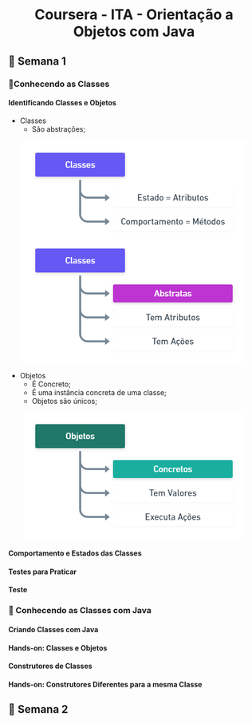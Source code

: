 <h1 align="center">Coursera - ITA - Orientação a Objetos com Java </h1>

<h2>📅 Semana 1</h2>

<h3>📝Conhecendo as Classes</h3>

<h4>Identificando Classes e Objetos</h4>

* Classes 
  * São abstrações;
  
<div align="center">
  <img src="./Assets/Classes2.png"> 
</div>

* Objetos
  * É Concreto;
  * É uma instância concreta de uma classe;
  * Objetos são únicos;

<div align="center">
  <img src="./Assets/Objetos.png"> 
</div>

<h4>Comportamento e Estados das Classes</h4>

<h4>Testes para Praticar</h4>

<h4>Teste</h4>

</hr>

<h3>📝 Conhecendo as Classes com Java</h3>

<h4>Criando Classes com Java</h4>

<h4>Hands-on: Classes e Objetos</h4>

<h4>Construtores de Classes</h4>

<h4>Hands-on: Construtores Diferentes para a mesma Classe</h4>

</hr>



<h2>📅 Semana 2</h2>

